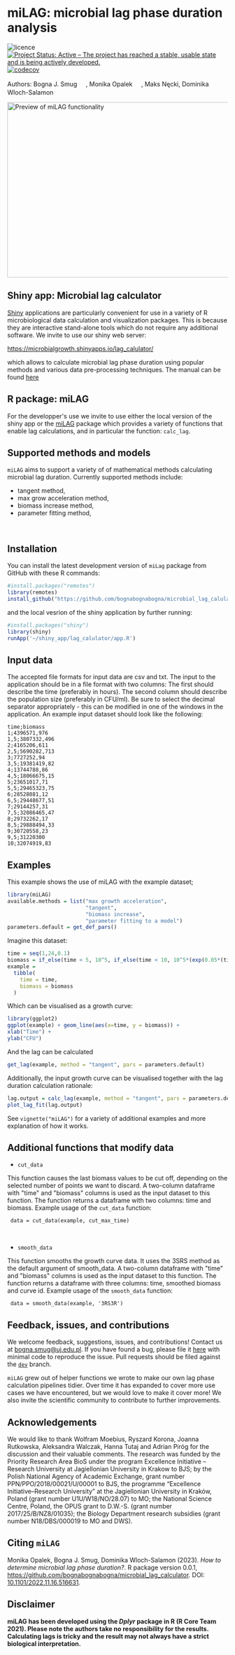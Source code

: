 
# miLAG: microbial lag phase duration analysis
![licence](https://img.shields.io/badge/Licence-GPL--3-blue.svg)
[![Project Status: Active – The project has reached a stable, usable state and is being actively developed.](http://www.repostatus.org/badges/latest/active.svg)](https://www.repostatus.org/)
[![codecov](https://codecov.io/gh/jungwirt/microbial_lag_calculator/branch/main/graph/badge.svg?token=HR39P6M4OW)](https://codecov.io/gh/jungwirt/microbial_lag_calculator)


Authors: Bogna J. Smug [<img src="https://orcid.org/assets/vectors/orcid.logo.icon.svg" width="16px" height="16px">][2],
Monika Opalek [<img src="https://orcid.org/assets/vectors/orcid.logo.icon.svg" width="16px" height="16px">][1], 
Maks Nęcki,
Dominika Wloch-Salamon [<img src="https://orcid.org/assets/vectors/orcid.logo.icon.svg" width="16px" height="16px">][3]

[1]: https://orcid.org/0000-0003-1414-901X
[2]: https://orcid.org/0000-0001-9364-163X
[3]: https://orcid.org/0000-0002-0040-1838

<img src="man/figures/F1.large.jpg" alt="Preview of miLAG functionality" width="800px" height="400px" >

## Shiny app: Microbial lag calculator
[Shiny](https://dx.doi.org/10.18637/jss.v059.i10) applications are particularly 
convenient for use in a variety of R microbiological data calculation and 
visualization packages. This is because they are interactive stand-alone tools which do not require any additional software.
We invite to use our shiny web server: 

https://microbialgrowth.shinyapps.io/lag_calulator/ </br>

which allows to calculate microbial lag phase duration using popular methods and various data pre-processing techniques.
The manual can be found [here](https://github.com/bognabognabogna/microbial_lag_calculator/blob/main/shiny_app/lag_calulator/)


## R package: miLAG

For the developper's use we invite to use either the local version of the shiny app 
or the [miLAG](https://github.com/bognabognabogna/microbial_lag_calculator) package which provides a variety of functions that enable lag calculations, and in particular the function: `calc_lag`. 


## Supported methods and models

`miLAG` aims to support a variety of of mathematical methods calculating microbial lag duration.
Currently supported methods include:
- tangent method,
- max grow acceleration method,
- biomass increase method,
- parameter fitting method,
</br>


## Installation

You can install the latest development version of `miLag` package from
GitHub with these R commands:

``` r
#install.packages("remotes")
library(remotes)
install_github("https://github.com/bognabognabogna/microbial_lag_calulator", dependencies = TRUE, force = TRUE)
```

and the local vesrion of the shiny application by further running:

``` r
#install.packages("shiny")
library(shiny)
runApp('~/shiny_app/lag_calulator/app.R')
```
## Input data

The accepted file formats for input data are csv and txt. The input to the application should be in a file format with two columns: The first should describe the time (preferably in hours). The second column should describe the population size (preferably in CFU/ml). Be sure to select the decimal separator appropriately - this can be modified in one of the windows in the application. An example input dataset should look like the following:

```
time;biomass
1;4396571,976
1,5;3807332,496
2;4165206,611
2,5;5690282,713
3;7727252,94
3,5;19381419,82
4;13744788,86
4,5;18066675,15
5;23651017,71
5,5;29465323,75
6;28528881,12
6,5;29448677,51
7;29144257,31
7,5;32086465,47
8;29732262,17
8,5;29888494,33
9;30720558,23
9,5;31220300
10;32074919,83
```


## Examples

This example shows the use of miLAG with the example dataset;

``` r
library(miLAG)
available.methods = list("max growth acceleration",
                         "tangent",
                         "biomass increase",
                         "parameter fitting to a model")
parameters.default = get_def_pars()
```

Imagine this dataset:

``` r
time = seq(1,24,0.1)
biomass = if_else(time < 5, 10^5, if_else(time < 10, 10^5*(exp(0.05*(time - 5))), 10^5*(exp(0.05*(5)))))
example =
  tibble(
    time = time,
    biomass = biomass
  )
```

Which can be visualised as a growth curve:
``` r
library(ggplot2)
ggplot(example) + geom_line(aes(x=time, y = biomass)) +
xlab("Time") +
ylab("CFU")
```

And the lag can be calculated 
``` r
get_lag(example, method = "tangent", pars = parameters.default)
```

Additionally, the input growth curve can be visualised together with the lag duration calculation rationale: 
``` r
lag.output = calc_lag(example, method = "tangent", pars = parameters.default)
plot_lag_fit(lag.output)
```


See `vignette("miLAG")` for a variety of additional examples and
more explanation of how it works.

## Additional functions that modify data

- `cut_data` 

This function causes the last biomass values to be cut off, depending on the selected number of points we want to discard. A two-column dataframe with "time" and "biomass" columns is used as the input dataset to this function. The function returns a dataframe with two columns: time and biomass. Example usage of the `cut_data` function:

```
 data = cut_data(example, cut_max_time)
```
<br/>

- `smooth_data` 

This function smooths the growth curve data. It uses the 3SRS method as the default argument of smooth_data. A two-column dataframe with "time" and "biomass" columns is used as the input dataset to this function. The function returns a dataframe with three columns: time, smoothed biomass and curve id. Example usage of the `smooth_data`  function:

``` 
 data = smooth_data(example, '3RS3R')
```

## Feedback, issues, and contributions

We welcome feedback, suggestions, issues, and contributions! Contact us
at <bogna.smug@uj.edu.pl>. If you have found a bug, please file it
[here](https://github.com/bognabognabogna/microbial_lag_calculator/issues/new) with minimal code
to reproduce the issue. Pull requests should be filed against the
[`dev`](https://github.com/bognabognabogna/microbial_lag_calculator/tree/dev) branch.

`miLAG` grew out of helper functions we wrote to make our own lag phase calculation
pipelines tidier. Over time it has expanded to cover more use cases we
have encountered, but we would love to make it cover more!
We also invite the scientific community to contribute to further improvements.

## Acknowledgements

We would like to thank Wolfram Moebius, Ryszard Korona, Joanna Rutkowska, Aleksandra Walczak, Hanna Tutaj and Adrian Piróg 
for the discussion and their valuable comments. The research was funded by the Priority Research Area BioS under the program 
Excellence Initiative – Research University at Jagiellonian University in Krakow to BJS; by the Polish National Agency of Academic Exchange, 
grant number PPN/PPO/2018/00021/U/00001 to BJS, the programme “Excellence Initiative–Research University” at the 
Jagiellonian University in Kraków, Poland (grant number U1U/W18/NO/28.07) to MO; the National Science Centre, 
Poland, the OPUS grant to D.W.-S. (grant number 2017/25/B/NZ8/01035); the Biology Department research subsidies (grant number N18/DBS/000019 to MO and DWS).

## Citing `miLAG`

Monika Opalek, Bogna J. Smug, Dominika Wloch-Salamon (2023). *How to determine microbial lag phase duration?*. 
R package version 0.0.1, <https://github.com/bognabognabogna/microbial_lag_calculator>.
DOI: [10.1101/2022.11.16.516631](https://doi.org/10.1101/2022.11.16.516631).

## Disclaimer
**miLAG has been developed using the *Dplyr* package in R (R Core Team 2021). Please note the authors take no responsibility for the results. Calculating lags is tricky and the result may not always have a strict biological interpretation.**
